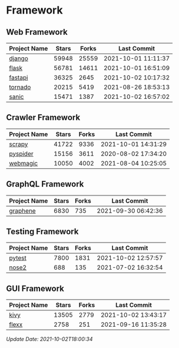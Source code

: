 # Framework

## Web Framework
| Project Name | Stars | Forks | Last Commit |
| ------------ | ----- | ----- | ----------- |
| [django](https://github.com/django/django) | 59948 | 25559 | 2021-10-01 11:11:37 |
| [flask](https://github.com/pallets/flask) | 56781 | 14611 | 2021-10-01 16:51:09 |
| [fastapi](https://github.com/tiangolo/fastapi) | 36325 | 2645 | 2021-10-02 10:17:32 |
| [tornado](https://github.com/tornadoweb/tornado) | 20215 | 5419 | 2021-08-26 18:53:13 |
| [sanic](https://github.com/sanic-org/sanic) | 15471 | 1387 | 2021-10-02 16:57:02 |

## Crawler Framework
| Project Name | Stars | Forks | Last Commit |
| ------------ | ----- | ----- | ----------- |
| [scrapy](https://github.com/scrapy/scrapy) | 41722 | 9336 | 2021-10-01 14:31:29 |
| [pyspider](https://github.com/binux/pyspider) | 15156 | 3611 | 2020-08-02 17:34:20 |
| [webmagic](https://github.com/code4craft/webmagic) | 10050 | 4002 | 2021-08-04 10:25:05 |

## GraphQL Framework
| Project Name | Stars | Forks | Last Commit |
| ------------ | ----- | ----- | ----------- |
| [graphene](https://github.com/graphql-python/graphene) | 6830 | 735 | 2021-09-30 06:42:36 |

## Testing Framework
| Project Name | Stars | Forks | Last Commit |
| ------------ | ----- | ----- | ----------- |
| [pytest](https://github.com/pytest-dev/pytest) | 7800 | 1831 | 2021-10-02 12:57:57 |
| [nose2](https://github.com/nose-devs/nose2) | 688 | 135 | 2021-07-02 16:32:54 |

## GUI Framework
| Project Name | Stars | Forks | Last Commit |
| ------------ | ----- | ----- | ----------- |
| [kivy](https://github.com/kivy/kivy) | 13505 | 2779 | 2021-10-02 13:43:17 |
| [flexx](https://github.com/flexxui/flexx) | 2758 | 251 | 2021-09-16 11:35:28 |

*Update Date: 2021-10-02T18:00:34*